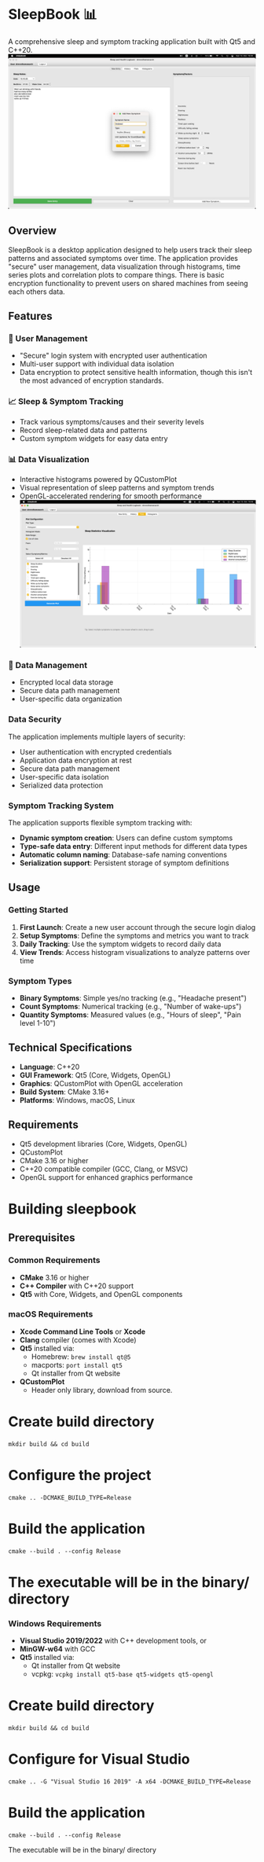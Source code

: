 # SleepBook 📊

A comprehensive sleep and symptom tracking application built with Qt5 and C++20.
![image description](sleepbook.png)
## Overview

SleepBook is a desktop application designed to help users track their sleep patterns and associated symptoms over time. The application provides "secure" user management, data visualization through histograms, time series plots and correlation plots to compare things. There is basic encryption functionality to prevent users on shared machines from seeing each others data.

## Features

### 🔐 User Management
- "Secure" login system with encrypted user authentication
- Multi-user support with individual data isolation
- Data encryption to protect sensitive health information, though this isn't the most advanced of encryption standards.

### 📈 Sleep & Symptom Tracking
- Track various symptoms/causes and their severity levels
- Record sleep-related data and patterns
- Custom symptom widgets for easy data entry

### 📊 Data Visualization
- Interactive histograms powered by QCustomPlot
- Visual representation of sleep patterns and symptom trends
- OpenGL-accelerated rendering for smooth performance
  ![image description](sleepbook2.png)

### 💾 Data Management
- Encrypted local data storage
- Secure data path management
- User-specific data organization

### Data Security
The application implements multiple layers of security:
- User authentication with encrypted credentials
- Application data encryption at rest
- Secure data path management
- User-specific data isolation
- Serialized data protection

### Symptom Tracking System
The application supports flexible symptom tracking with:
- **Dynamic symptom creation**: Users can define custom symptoms
- **Type-safe data entry**: Different input methods for different data types
- **Automatic column naming**: Database-safe naming conventions
- **Serialization support**: Persistent storage of symptom definitions

## Usage
### Getting Started
1. **First Launch**: Create a new user account through the secure login dialog
2. **Setup Symptoms**: Define the symptoms and metrics you want to track
3. **Daily Tracking**: Use the symptom widgets to record daily data
4. **View Trends**: Access histogram visualizations to analyze patterns over time

### Symptom Types
- **Binary Symptoms**: Simple yes/no tracking (e.g., "Headache present")
- **Count Symptoms**: Numerical tracking (e.g., "Number of wake-ups")
- **Quantity Symptoms**: Measured values (e.g., "Hours of sleep", "Pain level 1-10")


## Technical Specifications

- **Language**: C++20
- **GUI Framework**: Qt5 (Core, Widgets, OpenGL)
- **Graphics**: QCustomPlot with OpenGL acceleration
- **Build System**: CMake 3.16+
- **Platforms**: Windows, macOS, Linux

## Requirements

- Qt5 development libraries (Core, Widgets, OpenGL)
- QCustomPlot
- CMake 3.16 or higher
- C++20 compatible compiler (GCC, Clang, or MSVC)
- OpenGL support for enhanced graphics performance

# Building sleepbook
## Prerequisites
### Common Requirements
- **CMake** 3.16 or higher
- **C++ Compiler** with C++20 support
- **Qt5** with Core, Widgets, and OpenGL components

### macOS Requirements
- **Xcode Command Line Tools** or **Xcode**
- **Clang** compiler (comes with Xcode)
- **Qt5** installed via:
    - Homebrew: `brew install qt@5`
    - macports: `port install qt5`
    - Qt installer from Qt website
- **QCustomPlot**
  - Header only library, download from source.

# Create build directory
```mkdir build && cd build```

# Configure the project
```cmake .. -DCMAKE_BUILD_TYPE=Release```

# Build the application
```cmake --build . --config Release```

# The executable will be in the binary/ directory



### Windows Requirements
- **Visual Studio 2019/2022** with C++ development tools, or
- **MinGW-w64** with GCC
- **Qt5** installed via:
    - Qt installer from Qt website
    - vcpkg: `vcpkg install qt5-base qt5-widgets qt5-opengl`

# Create build directory
```mkdir build && cd build```

# Configure for Visual Studio
```cmake .. -G "Visual Studio 16 2019" -A x64 -DCMAKE_BUILD_TYPE=Release```

# Build the application
```cmake --build . --config Release```

The executable will be in the binary/ directory